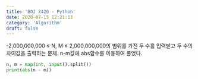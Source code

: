```yaml
---
title: 'BOJ 2420 - Python'
date: 2020-07-15 12:21:13
category: 'Algorithm'
draft: false
---
```

-2,000,000,000 ≤ N, M ≤ 2,000,000,000의 범위를 가진 두 수를 입력받고 두 수의 차이값을 출력하는 문제. n-m값에 abs함수를 이용하여 풀었다.
```python
n, m = map(int, input().split())
print(abs(n - m))

```